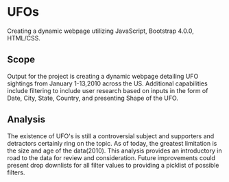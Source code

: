 # UFOs
Creating a dynamic webpage utilizing JavaScript, Bootstrap 4.0.0, HTML/CSS.
## Scope
Output for the project is creating a dynamic webpage detailing UFO sightings from January 1-13,2010 across the US.  Additional capabilities include filtering to include user research based on inputs in the form of Date, City, State, Country, and presenting Shape of the UFO.  

## Analysis
The existence of UFO's is still a controversial subject and supporters and detractors certainly ring on the topic.  As of today, the greatest limitation is the size and age of the data(2010). This analysis provides an introductory in road to the data for review and consideration.  Future improvements could present drop downlists for all filter values to providing a picklist of possible filters.

